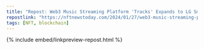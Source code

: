 ```yaml
---
title: "Repost: Web3 Music Streaming Platform 'Tracks' Expands to LG Smart TVs - NFT News Today"
repostlink: "https://nftnewstoday.com/2024/01/27/web3-music-streaming-platform-tracks-expands-to-lg-smart-tvs/"
tags: [NFT, blockchain]
---
```


{% include embed/linkpreview-repost.html %}
